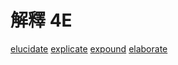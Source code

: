 # 解釋 4E

[elucidate](/Root%20Prefix%20and%20Suffix/E/elucidate.md)
[explicate](/Vocabulary/E/explicate.md)
[expound](/Vocabulary/E/expound.md)
[elaborate](/Vocabulary/E/elaborate.md)